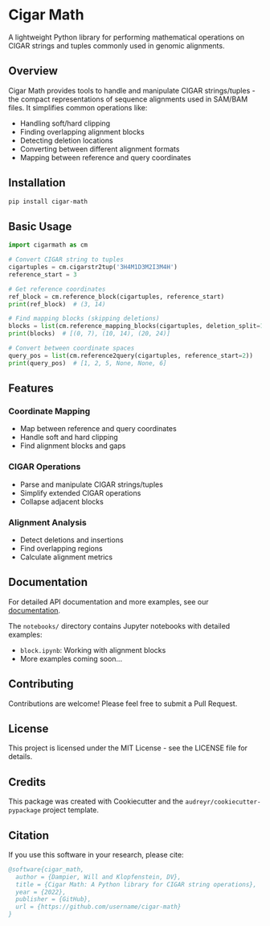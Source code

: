 # Cigar Math

A lightweight Python library for performing mathematical operations on CIGAR strings and tuples commonly used in genomic alignments.

## Overview

Cigar Math provides tools to handle and manipulate CIGAR strings/tuples - the compact representations of sequence alignments used in SAM/BAM files. It simplifies common operations like:

- Handling soft/hard clipping
- Finding overlapping alignment blocks
- Detecting deletion locations
- Converting between different alignment formats
- Mapping between reference and query coordinates

## Installation

```bash
pip install cigar-math
```

## Basic Usage

```python
import cigarmath as cm

# Convert CIGAR string to tuples
cigartuples = cm.cigarstr2tup('3H4M1D3M2I3M4H')
reference_start = 3

# Get reference coordinates
ref_block = cm.reference_block(cigartuples, reference_start)
print(ref_block)  # (3, 14)

# Find mapping blocks (skipping deletions)
blocks = list(cm.reference_mapping_blocks(cigartuples, deletion_split=1))
print(blocks)  # [(0, 7), (10, 14), (20, 24)]

# Convert between coordinate spaces
query_pos = list(cm.reference2query(cigartuples, reference_start=2))
print(query_pos)  # [1, 2, 5, None, None, 6]
```

## Features

### Coordinate Mapping
- Map between reference and query coordinates
- Handle soft and hard clipping
- Find alignment blocks and gaps

### CIGAR Operations
- Parse and manipulate CIGAR strings/tuples
- Simplify extended CIGAR operations
- Collapse adjacent blocks

### Alignment Analysis
- Detect deletions and insertions
- Find overlapping regions
- Calculate alignment metrics

## Documentation

For detailed API documentation and more examples, see our [documentation](link-to-docs).

The `notebooks/` directory contains Jupyter notebooks with detailed examples:
- `block.ipynb`: Working with alignment blocks
- More examples coming soon...

## Contributing

Contributions are welcome! Please feel free to submit a Pull Request.

## License

This project is licensed under the MIT License - see the LICENSE file for details.

## Credits

This package was created with Cookiecutter and the `audreyr/cookiecutter-pypackage` project template.

## Citation

If you use this software in your research, please cite:

```bibtex
@software{cigar_math,
  author = {Dampier, Will and Klopfenstein, DV},
  title = {Cigar Math: A Python library for CIGAR string operations},
  year = {2022},
  publisher = {GitHub},
  url = {https://github.com/username/cigar-math}
}
```
